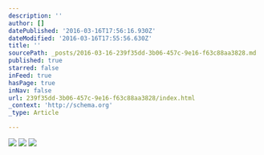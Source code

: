 ```yaml
---
description: ''
author: []
datePublished: '2016-03-16T17:56:16.930Z'
dateModified: '2016-03-16T17:55:56.630Z'
title: ''
sourcePath: _posts/2016-03-16-239f35dd-3b06-457c-9e16-f63c88aa3828.md
published: true
starred: false
inFeed: true
hasPage: true
inNav: false
url: 239f35dd-3b06-457c-9e16-f63c88aa3828/index.html
_context: 'http://schema.org'
_type: Article

---
```

![](https://the-grid-user-content.s3-us-west-2.amazonaws.com/0c274105-ccf1-4e88-b1ba-ca2725dfc3b6.png)
![](https://the-grid-user-content.s3-us-west-2.amazonaws.com/6fcba50e-da2b-4fc1-8530-bc720d7c2732.png)
![](https://the-grid-user-content.s3-us-west-2.amazonaws.com/55a24717-01e5-4bf5-a810-3cd36b046fcb.png)